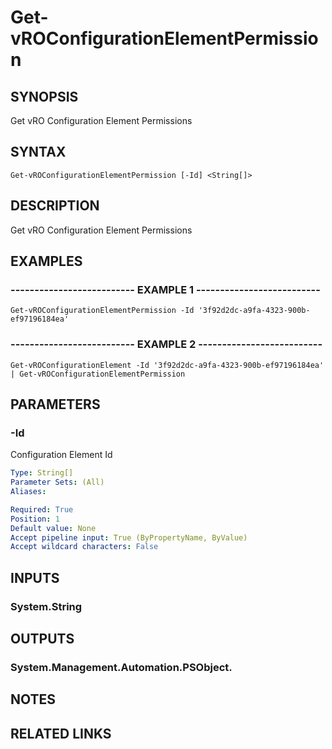# Get-vROConfigurationElementPermission

## SYNOPSIS
Get vRO Configuration Element Permissions

## SYNTAX

```
Get-vROConfigurationElementPermission [-Id] <String[]>
```

## DESCRIPTION
Get vRO Configuration Element Permissions

## EXAMPLES

### -------------------------- EXAMPLE 1 --------------------------
```
Get-vROConfigurationElementPermission -Id '3f92d2dc-a9fa-4323-900b-ef97196184ea'
```

### -------------------------- EXAMPLE 2 --------------------------
```
Get-vROConfigurationElement -Id '3f92d2dc-a9fa-4323-900b-ef97196184ea' | Get-vROConfigurationElementPermission
```

## PARAMETERS

### -Id
Configuration Element Id

```yaml
Type: String[]
Parameter Sets: (All)
Aliases: 

Required: True
Position: 1
Default value: None
Accept pipeline input: True (ByPropertyName, ByValue)
Accept wildcard characters: False
```

## INPUTS

### System.String

## OUTPUTS

### System.Management.Automation.PSObject.

## NOTES

## RELATED LINKS

